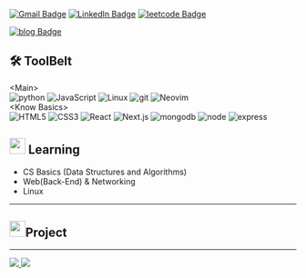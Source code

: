 [![Gmail Badge](https://img.shields.io/badge/Gmail-EA4335?style=for-the-badge&logo=Gmail&logoColor=white&link=mailto:hsh048148@gmail.com)](mailto:hsh048148@gmail.com)
[![LinkedIn Badge](https://img.shields.io/badge/linkedin-0A66C2?style=for-the-badge&logo=linkedin&logoColor=white&link=https://www.linkedin.com/in/eric-whale-4853301ab/)](https://www.linkedin.com/in/eric-whale-4853301ab/)
[![leetcode Badge](https://img.shields.io/badge/leetcode-FEA116?style=for-the-badge&logo=leetcode&logoColor=white&link=https://leetcode.com/hsh048148)](https://leetcode.com/hsh048148)

[![blog Badge](https://img.shields.io/badge/blog-ericwhaleblog.com-FF4500?style=for-the-badge&logo=vercel&logoColor=black&link=https://www.ericwhaleblog.com)](https://www.ericwhaleblog.com)

<!-- animated emoji: https://www.animatedemojis.com/ -->


<h2>🛠 ToolBelt</h2>

<div style="display: flex, flex-direction: row, align-items: flex-end">
  &ltMain&gt <br/>
  <img alt="python" src="https://img.shields.io/badge/python-3776AB?style=flat&logo=python&logoColor=white"/>
  <img alt="JavaScript" src="https://img.shields.io/badge/JavaScript-F7DF1E?style=flat&logo=javascript&logoColor=black" />
  <img alt="Linux" src="https://img.shields.io/badge/Linux-222222?style=flat&logo=linux&logoColor=white"/>
  <img alt="git" src="https://img.shields.io/badge/-Git-F05032?style=flat&logo=git&logoColor=white" />
  <img alt="Neovim" src="https://img.shields.io/badge/Neovim-57A143?style=flat&logo=neovim&logoColor=white" />
</div>

<div style="display: flex, flex-direction: row">
  &ltKnow Basics&gt <br/>
  <img alt="HTML5" src="https://img.shields.io/badge/HTML5-E34F26?style=flat&logo=html5&logoColor=white"/>
  <img alt="CSS3" src="https://img.shields.io/badge/CSS3-1572B6?style=flat&logo=css3&logoColor=white"/>
  <img alt="React" src="https://img.shields.io/badge/React-61DAFB?style=flat&logo=react&logoColor=white"/>
  <img alt="Next.js" src="https://img.shields.io/badge/Next.js-000000?style=flat&logo=next.js&logoColor=white"/>
  <img alt="mongodb" src="https://img.shields.io/badge/mongodb-47A248?style=flat&logo=mongodb&logoColor=white"/>
  <img alt="node" src="https://img.shields.io/badge/nodejs-339933?style=flat&logo=node.js&logoColor=white"/>
  <img alt="express" src="https://img.shields.io/badge/express-ffffff?style=flat&logo=express&logoColor=black"/>
  <!--  <img alt="TypeScript" src="https://img.shields.io/badge/TypeScript-007ACC?style=flat&logo=typescript&logoColor=white" /> -->
  <!--  <img alt="GraphQL" src="https://img.shields.io/badge/-GraphQL-E10098?style=flat&logo=graphql&logoColor=white" /> -->
</div>
<!-- https://simpleicons.org/  & https://shields.io/ -->

<h2><img src="https://meritt-gifs.s3-us-west-1.amazonaws.com/nerd-life/matrix.gif" width="28"/> Learning</h2>

* CS Basics (Data Structures and Algorithms)
* Web(Back-End) & Networking
* Linux

---

<h2><img src="https://meritt-gifs.s3.us-west-1.amazonaws.com/giphy/giphy-diamond.gif" width="28"/>Project</h2>

<!--
* <a href=""> Project Name : Description </a>
* <a href=""> Project Name : Description </a>
* <a href=""> Project Name : Description </a>
-->

---

<a href="https://github.com/eric8979">
  <img src="https://github-readme-stats.vercel.app/api?username=eric8979&theme=gruvbox&show_icons=true"/>
</a>

<a href="https://github.com/anuraghazra/github-readme-stats">
  <img src="https://github-readme-stats.vercel.app/api/top-langs/?username=anuraghazra&layout=compact"/>
</a>



<!--
THINK TO ADD...

[![Youtube Badge](https://img.shields.io/badge/YouTube_Channel-FF0000?style=for-the-badge&logo=youtube&logoColor=white&link=https://www.youtube.com/channel/UCEb4WYnanZcA-1KzBIDxLZA)](https://www.youtube.com/channel/UCEb4WYnanZcA-1KzBIDxLZA)
<img src="https://img.shields.io/youtube/channel/subscribers/UCEb4WYnanZcA-1KzBIDxLZA?style=social"/>

Self Updating! (https://medium.com/swlh/how-to-create-a-self-updating-readme-md-for-your-github-profile-f8b05744ca91)
- latest 3~5 blog posts on here updated real time
- latest open source projects on here

-->



